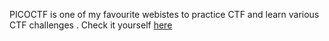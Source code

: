 PICOCTF is one of my favourite webistes to practice CTF and learn various CTF challenges . Check it yourself [here](https://play.picoctf.org/practice)
